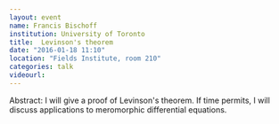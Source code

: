 ```yaml
---
layout: event
name: Francis Bischoff
institution: University of Toronto
title:  Levinson's theorem
date: "2016-01-18 11:10"
location: "Fields Institute, room 210"
categories: talk
videourl:
---
```

Abstract: I will give a proof of Levinson's theorem. If time permits, I
will discuss applications to meromorphic differential equations.
